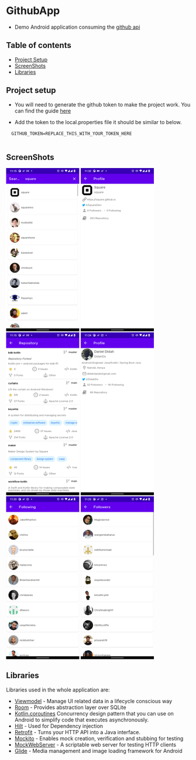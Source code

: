 # GithubApp

- Demo Android application consuming the [github api](https://docs.github.com/en/rest)

## Table of contents
- [Project Setup](#project-setup)
- [ScreenShots](#screenshots)
- [Libraries](#libraries)


## Project setup

- You will need to generate the github token to make the project work. You can find the
  guide [here](https://docs.github.com/en/authentication/keeping-your-account-and-data-secure/creating-a-personal-access-token)

- Add the token to the local.properties file it should be similar to below.
``` 
  GITHUB_TOKEN=REPLACE_THIS_WITH_YOUR_TOKEN_HERE 
  
```

## ScreenShots
 <img src="art/square_search.png" width="200" style="max-width:100%;">  <img src="art/square_profile.png" width="200" style="max-width:100%;">
<img src="art/square_repo.png" width="200" style="max-width:100%;"> <img src="art/didahdx.png" width="200" style="max-width:100%;">
<img src="art/following.png" width="200" style="max-width:100%;"> <img src="art/followers.png" width="200" style="max-width:100%;"> 

## Libraries

Libraries used in the whole application are:

- [Viewmodel](https://developer.android.com/topic/libraries/architecture/viewmodel) - Manage UI
  related data in a lifecycle conscious way
- [Room](https://developer.android.com/training/data-storage/room) - Provides abstraction layer over
  SQLite
- [Kotlin.coroutines](https://developer.android.com/kotlin/coroutines?gclid=Cj0KCQjw1dGJBhD4ARIsANb6Odld-9wkN4Lkm6UJAvWRshusopwstZH5IXkSLzxv_Q5JYjgjozIywfcaAlS9EALw_wcB&gclsrc=aw.ds)
      Concurrency design pattern that you can use on Android to simplify code that executes
      asynchronously.
- [Hilt](https://dagger.dev/hilt/quick-start.html) - Used for Dependency injection
- [Retrofit](https://square.github.io/retrofit/) - Turns your HTTP API into a Java interface.
- [Mockito](https://javadoc.io/doc/org.mockito/mockito-core/latest/org/mockito/Mockito.html) -
  Enables mock creation, verification and stubbing for testing
- [MockWebServer](https://github.com/square/okhttp/tree/master/mockwebserver) - A scriptable web
  server for testing HTTP clients
- [Glide](https://github.com/bumptech/glide) - Media management and image loading framework for
  Android